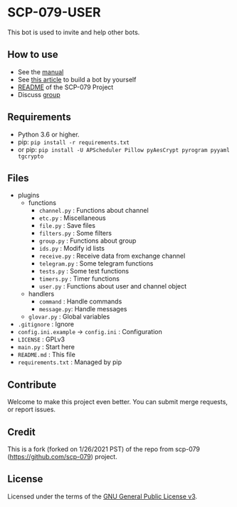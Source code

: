 # SCP-079-USER

This bot is used to invite and help other bots.

## How to use

- See the [manual](https://telegra.ph/SCP-079-USER-12-04)
- See [this article](https://scp-079.org/user/) to build a bot by yourself
- [README](https://scp-079.org/readme/) of the SCP-079 Project
- Discuss [group](https://t.me/SCP_079_CHAT)

## Requirements

- Python 3.6 or higher.
- pip: `pip install -r requirements.txt` 
- or pip: `pip install -U APScheduler Pillow pyAesCrypt pyrogram pyyaml tgcrypto`

## Files

- plugins
    - functions
        - `channel.py` : Functions about channel
        - `etc.py` : Miscellaneous
        - `file.py` : Save files
        - `filters.py` : Some filters
        - `group.py` : Functions about group
        - `ids.py` : Modify id lists
        - `receive.py` : Receive data from exchange channel
        - `telegram.py` : Some telegram functions
        - `tests.py` : Some test functions
        - `timers.py` : Timer functions
        - `user.py` : Functions about user and channel object
    - handlers
        - `command` : Handle commands
        - `message.py`: Handle messages
    - `glovar.py` : Global variables
- `.gitignore` : Ignore
- `config.ini.example` -> `config.ini` : Configuration
- `LICENSE` : GPLv3
- `main.py` : Start here
- `README.md` : This file
- `requirements.txt` : Managed by pip

## Contribute

Welcome to make this project even better. You can submit merge requests, or report issues.

## Credit

This is a fork (forked on 1/26/2021 PST) of the repo from scp-079 (https://github.com/scp-079) project.


## License

Licensed under the terms of the [GNU General Public License v3](LICENSE).
